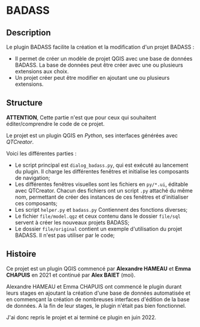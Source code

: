 # BADASS

## Description

Le plugin BADASS facilite la création et la modification d'un projet BADASS :

- Il permet de créer un modèle de projet QGIS avec une base de données BADASS. La base de données peut être créer avec une ou plusieurs extensions aux choix.
- Un projet créer peut être modifier en ajoutant une ou plusieurs extensions.

## Structure

**ATTENTION**, Cette partie n'est que pour ceux qui souhaitent éditer/comprendre le code de ce projet.

Le projet est un plugin QGIS en *Python*, ses interfaces générées avec *QTCreator*.

Voici les différentes parties :

- Le script principal est `dialog_badass.py`, qui est exécuté au lancement du plugin. Il charge les différentes fenêtres et initialise les composants de navigation;
- Les différentes fenêtres visuelles sont les fichiers en `py/*.ui`, éditable avec QTCreator. Chacun des fichiers ont un script `.py` attaché du même nom, permettant de créer des instances de ces fenêtres et d'initialiser ces composants;
- Les script `helper.py` et `badass.py` Contiennent des fonctions diverses;
- Le fichier `file/model.qgz` et ceux contenu dans le dossier `file/sql` servent à créer les nouveaux projets BADASS;
- Le dossier `file/original` contient un exemple d'utilisation du projet BADASS. Il n'est pas utiliser par le code;

## Histoire

Ce projet est un plugin QGIS commencé par **Alexandre HAMEAU** et **Emma CHAPUIS** en 2021 et continué par **Alex BAIET** (moi).

Alexandre HAMEAU et Emma CHAPUIS ont commencé le plugin durant leurs stages en ajoutant la création d'une base de données automatisée et en commençant la création de nombreuses interfaces d'édition de la base de données. A la fin de leur stages, le plugin n'était pas bien fonctionnel.

J'ai donc repris le projet et ai terminé ce plugin en juin 2022.
